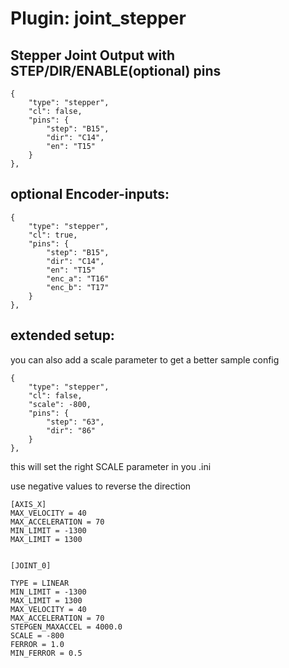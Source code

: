 # Plugin: joint_stepper

## Stepper Joint Output with STEP/DIR/ENABLE(optional) pins

```
{
    "type": "stepper",
    "cl": false,
    "pins": {
        "step": "B15",
        "dir": "C14",
        "en": "T15"
    }
},
```

## optional Encoder-inputs:

```
{
    "type": "stepper",
    "cl": true,
    "pins": {
        "step": "B15",
        "dir": "C14",
        "en": "T15"
        "enc_a": "T16"
        "enc_b": "T17"
    }
},
```

##  extended setup:

you can also add a scale parameter to get a better sample config

```
{
    "type": "stepper",
    "cl": false,
    "scale": -800,
    "pins": {
        "step": "63",
        "dir": "86"
    }
},
```

this will set the right SCALE parameter in you .ini

use negative values to reverse the direction

```
[AXIS_X]
MAX_VELOCITY = 40
MAX_ACCELERATION = 70
MIN_LIMIT = -1300
MAX_LIMIT = 1300


[JOINT_0]

TYPE = LINEAR
MIN_LIMIT = -1300
MAX_LIMIT = 1300
MAX_VELOCITY = 40
MAX_ACCELERATION = 70
STEPGEN_MAXACCEL = 4000.0
SCALE = -800
FERROR = 1.0
MIN_FERROR = 0.5
```


